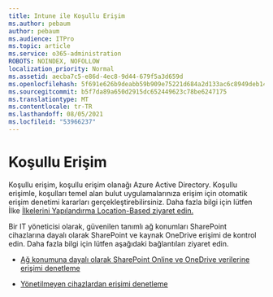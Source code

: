 ```yaml
---
title: Intune ile Koşullu Erişim
ms.author: pebaum
author: pebaum
ms.audience: ITPro
ms.topic: article
ms.service: o365-administration
ROBOTS: NOINDEX, NOFOLLOW
localization_priority: Normal
ms.assetid: aecba7c5-e86d-4ec8-9d44-679f5a3d659d
ms.openlocfilehash: 5f691e626b9deabb59b909e75221d684a2d133ac6c8949deb148b5646c0d117c
ms.sourcegitcommit: b5f7da89a650d2915dc652449623c78be6247175
ms.translationtype: MT
ms.contentlocale: tr-TR
ms.lasthandoff: 08/05/2021
ms.locfileid: "53966237"
---
```

# <a name="conditional-access"></a>Koşullu Erişim

Koşullu erişim, koşullu erişim olanağı Azure Active Directory. Koşullu erişimle, koşulları temel alan bulut uygulamalarınıza erişim için otomatik erişim denetimi kararları gerçekleştirebilirsiniz. Daha fazla bilgi için lütfen İlke [İlkelerini Yapılandırma Location-Based ziyaret edin.](https://docs.microsoft.com/azure/active-directory/conditional-access/overview)

Bir IT yöneticisi olarak, güvenilen tanımlı ağ konumları SharePoint cihazlarına dayalı olarak SharePoint ve kaynak OneDrive erişimi de kontrol edin. Daha fazla bilgi için lütfen aşağıdaki bağlantıları ziyaret edin.

- [Ağ konumuna dayalı olarak SharePoint Online ve OneDrive verilerine erişimi denetleme](https://docs.microsoft.com/sharepoint/control-access-based-on-network-location)

- [Yönetilmeyen cihazlardan erişimi denetleme](https://docs.microsoft.com/sharepoint/control-access-from-unmanaged-devices)

